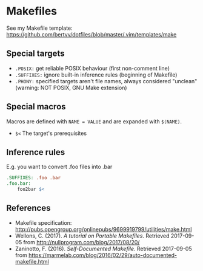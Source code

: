# Makefiles

See my Makefile template: <https://github.com/bertvv/dotfiles/blob/master/.vim/templates/make>

## Special targets

- `.POSIX:` get reliable POSIX behaviour (first non-comment line)
- `.SUFFIXES:` ignore built-in inference rules (beginning of Makefile)
- `.PHONY:` specified targets aren't file names, always considered "unclean" (warning: NOT POSIX, GNU Make extension)

## Special macros

Macros are defined with `NAME = VALUE` and are expanded with `$(NAME)`.

- `$<` The target's prerequisites

## Inference rules

E.g. you want to convert .foo files into .bar

```Makefile
.SUFFIXES: .foo .bar
.foo.bar:
    foo2bar $<
```

## References

- Makefile specification: <http://pubs.opengroup.org/onlinepubs/9699919799/utilities/make.html>
- Wellons, C. (2017). *A tutorial on Portable Makefiles*. Retrieved 2017-09-05 from <http://nullprogram.com/blog/2017/08/20/>
- Zaninotto, F. (2016). *Self-Documented Makefile*. Retrieved 2017-09-05 from <https://marmelab.com/blog/2016/02/29/auto-documented-makefile.html>
